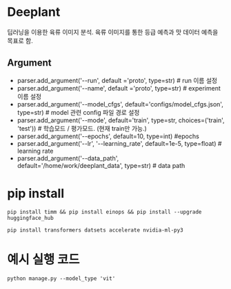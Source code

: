 # Deeplant
딥러닝을 이용한 육류 이미지 분석.
육류 이미지를 통한 등급 예측과 맛 데이터 예측을 목표로 함.



## Argument
* parser.add_argument('--run', default ='proto', type=str)  # run 이름 설정
* parser.add_argument('--name', default ='proto', type=str)  # experiment 이름 설정
* parser.add_argument('--model_cfgs', default='configs/model_cfgs.json', type=str)  # model 관련 config 파일 경로 설정
* parser.add_argument('--mode', default='train', type=str, choices=('train', 'test')) # 학습모드 / 평가모드. (현재 train만 가능.)
* parser.add_argument('--epochs', default=10, type=int)  #epochs
* parser.add_argument('--lr', '--learning_rate', default=1e-5, type=float)  # learning rate
* parser.add_argument('--data_path', default='/home/work/deeplant_data', type=str)  # data path

# pip install
```
pip install timm && pip install einops && pip install --upgrade huggingface_hub
```
```
pip install transformers datsets accelerate nvidia-ml-py3
```

# 예시 실행 코드
```
python manage.py --model_type 'vit'
```
